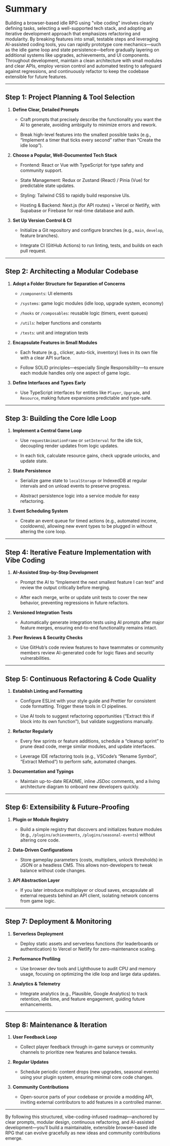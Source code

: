 # **Summary**

Building a browser-based idle RPG using "vibe coding" involves clearly defining tasks, selecting a well-supported tech stack, and adopting an iterative development approach that emphasizes refactoring and modularity. By breaking features into small, testable steps and leveraging AI-assisted coding tools, you can rapidly prototype core mechanics—such as the idle game loop and state persistence—before gradually layering on additional systems like upgrades, achievements, and UI components. Throughout development, maintain a clean architecture with small modules and clear APIs, employ version control and automated testing to safeguard against regressions, and continuously refactor to keep the codebase extensible for future features.

---

## **Step 1: Project Planning & Tool Selection**

1. **Define Clear, Detailed Prompts**

   * Craft prompts that precisely describe the functionality you want the AI to generate, avoiding ambiguity to minimize errors and rework.

   * Break high-level features into the smallest possible tasks (e.g., “Implement a timer that ticks every second” rather than “Create the idle loop”).

2. **Choose a Popular, Well-Documented Tech Stack**

   * Frontend: React or Vue with TypeScript for type safety and community support.

   * State Management: Redux or Zustand (React) / Pinia (Vue) for predictable state updates.

   * Styling: Tailwind CSS to rapidly build responsive UIs.

   * Hosting & Backend: Next.js (for API routes) \+ Vercel or Netlify, with Supabase or Firebase for real-time database and auth.

3. **Set Up Version Control & CI**

   * Initialize a Git repository and configure branches (e.g., `main`, `develop`, feature branches).

   * Integrate CI (GitHub Actions) to run linting, tests, and builds on each pull request.

---

## **Step 2: Architecting a Modular Codebase**

1. **Adopt a Folder Structure for Separation of Concerns**

   * `/components`: UI elements

   * `/systems`: game logic modules (idle loop, upgrade system, economy)

   * `/hooks` or `/composables`: reusable logic (timers, event queues)

   * `/utils`: helper functions and constants

   * `/tests`: unit and integration tests

2. **Encapsulate Features in Small Modules**

   * Each feature (e.g., clicker, auto-tick, inventory) lives in its own file with a clear API surface.

   * Follow SOLID principles—especially Single Responsibility—to ensure each module handles only one aspect of game logic.

3. **Define Interfaces and Types Early**

   * Use TypeScript interfaces for entities like `Player`, `Upgrade`, and `Resource`, making future expansions predictable and type-safe.

---

## **Step 3: Building the Core Idle Loop**

1. **Implement a Central Game Loop**

   * Use `requestAnimationFrame` or `setInterval` for the idle tick, decoupling render updates from logic updates.

   * In each tick, calculate resource gains, check upgrade unlocks, and update state.

2. **State Persistence**

   * Serialize game state to `localStorage` or IndexedDB at regular intervals and on unload events to preserve progress.

   * Abstract persistence logic into a service module for easy refactoring.

3. **Event Scheduling System**

   * Create an event queue for timed actions (e.g., automated income, cooldowns), allowing new event types to be plugged in without altering the core loop.

---

## **Step 4: Iterative Feature Implementation with Vibe Coding**

1. **AI-Assisted Step-by-Step Development**

   * Prompt the AI to “Implement the next smallest feature I can test” and review the output critically before merging.

   * After each merge, write or update unit tests to cover the new behavior, preventing regressions in future refactors.

2. **Versioned Integration Tests**

   * Automatically generate integration tests using AI prompts after major feature merges, ensuring end-to-end functionality remains intact.

3. **Peer Reviews & Security Checks**

   * Use GitHub’s code review features to have teammates or community members review AI-generated code for logic flaws and security vulnerabilities.

---

## **Step 5: Continuous Refactoring & Code Quality**

1. **Establish Linting and Formatting**

   * Configure ESLint with your style guide and Prettier for consistent code formatting. Trigger these tools in CI pipelines.

   * Use AI tools to suggest refactoring opportunities (“Extract this if block into its own function”), but validate suggestions manually.

2. **Refactor Regularly**

   * Every few sprints or feature additions, schedule a “cleanup sprint” to prune dead code, merge similar modules, and update interfaces.

   * Leverage IDE refactoring tools (e.g., VSCode’s “Rename Symbol”, “Extract Method”) to perform safe, automated changes.

3. **Documentation and Typings**

   * Maintain up-to-date README, inline JSDoc comments, and a living architecture diagram to onboard new developers quickly.

---

## **Step 6: Extensibility & Future-Proofing**

1. **Plugin or Module Registry**

   * Build a simple registry that discovers and initializes feature modules (e.g., `/plugins/achievements`, `/plugins/seasonal-events`) without altering core code.

2. **Data-Driven Configurations**

   * Store gameplay parameters (costs, multipliers, unlock thresholds) in JSON or a headless CMS. This allows non-developers to tweak balance without code changes.

3. **API Abstraction Layer**

   * If you later introduce multiplayer or cloud saves, encapsulate all external requests behind an API client, isolating network concerns from game logic.

---

## **Step 7: Deployment & Monitoring**

1. **Serverless Deployment**

   * Deploy static assets and serverless functions (for leaderboards or authentication) to Vercel or Netlify for zero-maintenance scaling.

2. **Performance Profiling**

   * Use browser dev tools and Lighthouse to audit CPU and memory usage, focusing on optimizing the idle loop and large data updates.

3. **Analytics & Telemetry**

   * Integrate analytics (e.g., Plausible, Google Analytics) to track retention, idle time, and feature engagement, guiding future enhancements.

---

## **Step 8: Maintenance & Iteration**

1. **User Feedback Loop**

   * Collect player feedback through in-game surveys or community channels to prioritize new features and balance tweaks.

2. **Regular Updates**

   * Schedule periodic content drops (new upgrades, seasonal events) using your plugin system, ensuring minimal core code changes.

3. **Community Contributions**

   * Open-source parts of your codebase or provide a modding API, inviting external contributors to add features in a controlled manner.

---

By following this structured, vibe-coding-infused roadmap—anchored by clear prompts, modular design, continuous refactoring, and AI-assisted development—you’ll build a maintainable, extensible browser-based idle RPG that can evolve gracefully as new ideas and community contributions emerge.
